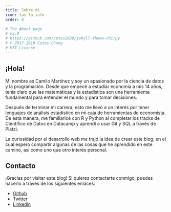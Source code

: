 ```yaml
---
title: Sobre mi
icon: fas fa-info
order: 4

# The About page
# v2.0
# https://github.com/cotes2020/jekyll-theme-chirpy
# © 2017-2019 Cotes Chung
# MIT License
---
```

## ¡Hola!

Mi nombre es Camilo Martínez y soy un apasionado por la ciencia de datos y la programación. Desde que empecé a estudiar economía a mis 14 años, tenía claro que las matemáticas y la estadística son una herramienta fundamental para entender el mundo y para tomar decisiones.

Después de terminar mi carrera, esto me llevó a un interés por tener lenguajes de análisis estadístico en mi caja de herramientas de economista. De esta manera, me familiaricé con R y Python al completar los tracks de Científico de Datos en Datacamp y aprendí a usar Git y SQL a través de Platzi.

La curiosidad por el desarrollo web me trajó la idea de crear este blog, en el cual espero compartir algunas de las cosas que he aprendido en este camino, así como uno que otro interés personal.

## Contacto

¡Gracias por visitar este blog! Si quieres contactarte conmigo, puedes hacerlo a través de los siguientes enlaces:

- [Github](https://github.com/camartinezbu)
- [Twitter](https://twitter.com/camartinezbu)
- [Linkedin](https://www.linkedin.com/in/camartinezbu/)

